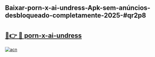 ## Baixar-porn-x-ai-undress-Apk-sem-anúncios-desbloqueado-completamente-2025-#qr2p8

# <h2><a href="https://ainizakaria.my?title=porn-x-ai-undress&ref=20M">🔗👉 🔴 porn-x-ai-undress</a></h2>

[![acn](https://github.com/user-attachments/assets/0f9c940e-d8b0-45ae-aac7-cd30a18b3e1c)](https://ainizakaria.my?title=porn-x-ai-undress&ref=20M)

